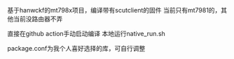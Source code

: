 基于hanwckf的mt798x项目，编译带有scutclient的固件
当前只有mt7981的，其他当前没路由器不弄

直接在github action手动启动编译
本地运行native_run.sh

package.conf为我个人喜好选择的库，可自行调整